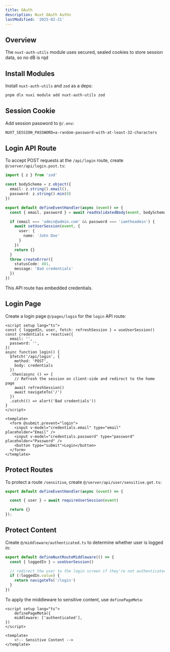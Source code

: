 ```yaml
---
title: OAuth
description: Nuxt OAuth Authn
lastModified: '2025-02-21'
---
```


## Overview

The `nuxt-auth-utils` module uses secured, sealed cookies to store session data, so no dB is rqd

## Install Modules

Install `nuxt-auth-utils` and `zod` as a deps:

```bash
pnpm dlx nuxi module add nuxt-auth-utils zod
```

## Session Cookie

Add session password to `@/.env`:

```txt
NUXT_SESSION_PASSWORD=a-random-password-with-at-least-32-characters
```

## Login API Route

To accept POST requests at the `/api/login` route, create `@/server/api/login.post.ts`:

```ts
import { z } from 'zod'

const bodySchema = z.object({
  email: z.string().email(),
  password: z.string().min(8)
})

export default defineEventHandler(async (event) => {
  const { email, password } = await readValidatedBody(event, bodySchema.parse)

  if (email === 'admin@admin.com' && password === 'iamtheadmin') {
    await setUserSession(event, {
      user: {
        name: 'John Doe'
      }
    })
    return {}
  }
  throw createError({
    statusCode: 401,
    message: 'Bad credentials'
  })
})
```

This API route has embedded credentials.

## Login Page

Create a login page `@/pages/login` for the `login` API route:

```vue
<script setup lang="ts">
const { loggedIn, user, fetch: refreshSession } = useUserSession()
const credentials = reactive({
  email: '',
  password: '',
})
async function login() {
  $fetch('/api/login', {
    method: 'POST',
    body: credentials
  })
  .then(async () => {
    // Refresh the session on client-side and redirect to the home page
    await refreshSession()
    await navigateTo('/')
  })
  .catch(() => alert('Bad credentials'))
}
</script>

<template>
  <form @submit.prevent="login">
    <input v-model="credentials.email" type="email" placeholder="Email" />
    <input v-model="credentials.password" type="password" placeholder="Password" />
    <button type="submit">Login</button>
  </form>
</template>
```

## Protect Routes

To protect a route `/sensitive`, create `@/server/api/user/sensitive.get.ts`:

```ts
export default defineEventHandler(async (event) => {

  const { user } = await requireUserSession(event)

  return {}
});
```

## Protect Content

Create `@/middleware/authenticated.ts` to determine whether user is logged in:

```ts
export default defineNuxtRouteMiddleware(() => {
  const { loggedIn } = useUserSession()

  // redirect the user to the login screen if they're not authenticated
  if (!loggedIn.value) {
    return navigateTo('/login')
  }
})

```

To apply the middleware to sensitive content, use `definePageMeta`:

```vue
<script setup lang="ts">
    definePageMeta({
    middleware: ['authenticated'],
})
</script>

<template>
    <!-- Sensitive Content -->
</template>
```

